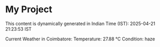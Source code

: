 # My Project

This content is dynamically generated in Indian Time (IST): 2025-04-21 21:23:53 IST


Current Weather in Coimbatore:
Temperature: 27.88 °C
Condition: haze
